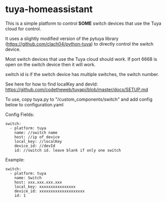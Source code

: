 # tuya-homeassistant

This is a simple platform to control **SOME** switch devices that use the Tuya cloud for control.

It uses a slightly modified version of the pytuya library (https://github.com/clach04/python-tuya) to directly control the switch device.

Most switch devices that use the Tuya cloud should work. If port 6668 is open on the switch device then it will work.

switch id is if the switch device has multiple switches, the switch number.

See here for how to find localKey and devId: https://github.com/codetheweb/tuyapi/blob/master/docs/SETUP.md

To use, copy tuya.py to "<home assistant config dir>/custom_components/switch" and add config below to configuration.yaml

Config Fields:
```
switch:
  - platform: tuya
    name: //switch name
    host: //ip of device
    local_key: //localKey
    device_id: //devId
    id: //switch id. leave blank if only one switch
```

Example:
```
switch:
  - platform: tuya
    name: Switch
    host: xxx.xxx.xxx.xxx
    local_key: xxxxxxxxxxxxxxxx
    device_id: xxxxxxxxxxxxxxxxxxxx
    id: 1
```
